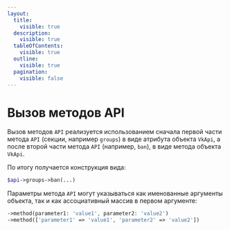 ```yaml
---
layout:
  title:
    visible: true
  description:
    visible: true
  tableOfContents:
    visible: true
  outline:
    visible: true
  pagination:
    visible: false
---
```


# Вызов методов API

Вызов методов `API` реализуется использованием сначала первой части метода `API` (секции, например `groups`) в виде атрибута объекта `VkApi`, а после второй части метода `API` (например, `ban`), в виде метода объекта `VkApi`.

По итогу получается конструкция вида:

```php
$api->groups->ban(...)
```

Параметры метода `API` могут указываться как именованные аргументы объекта, так и как ассоциативный массив в первом аргументе:

```php
->method(parameter1: 'value1', parameter2: 'value2')
->method(['parameter1' => 'value1', 'parameter2' => 'value2'])
```
